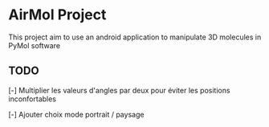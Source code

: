 # AirMol Project

This project aim to use an android application to manipulate 3D molecules in PyMol software

## TODO

[-] Multiplier les valeurs d'angles par deux pour éviter les positions inconfortables

[-] Ajouter choix mode portrait / paysage


